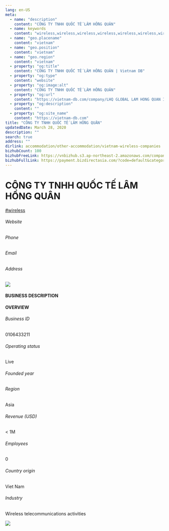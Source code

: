 ```yaml
---
lang: en-US
meta:
  - name: "description"
    content: "CÔNG TY TNHH QUỐC TẾ LÂM HỒNG QUÂN"
  - name: keywords
    content: "wireless,wireless,wireless,wireless,wireless,wireless,wireless,wireless,wireless,wireless,wireless,wireless,wireless,wireless,wireless,wireless,wireless,vietnam-wireless-companies"
  - name: "geo.placename"
    content: "vietnam"
  - name: "geo.position"
    content: "vietnam"
  - name: "geo.region"
    content: "vietnam"
  - property: "og:title"
    content: "CÔNG TY TNHH QUỐC TẾ LÂM HỒNG QUÂN | Vietnam DB"
  - property: "og:type"
    content: "website"
  - property: "og:image:alt"
    content: "CÔNG TY TNHH QUỐC TẾ LÂM HỒNG QUÂN"
  - property: "og:url"
    content: "https://vietnam-db.com/company/LHQ GLOBAL LAM HONG QUAN INTERNATIONAL COMPANY LIMITED-2783050"
  - property: "og:description"
    content: ""
  - property: "og:site_name"
    content: "https://vietnam-db.com"
title: "CÔNG TY TNHH QUỐC TẾ LÂM HỒNG QUÂN"
updatedDate: March 28, 2020
description: ""
search: true
address: ""
dirlink: accommodation/other-accommodation/vietnam-wireless-companies
bizhubCount: 100
bizhubFreeLink: https://vnbizhub.s3.ap-northeast-2.amazonaws.com/companies/vietnam-wireless-companies_preview.xlsx
bizhubFullLink: https://payment.bizdirectasia.com/?code=default&category=bizhub&item=vietnam-wireless-companies&redirect=https://vietnam-db.com
---
```



<div class="bd-item">
    <div class="item-content">
        <div class="detail-title-wrap">
            <h1 class="detail-title">
                CÔNG TY TNHH QUỐC TẾ LÂM HỒNG QUÂN
            </h1>
        </div>
		<div class="detail-tagslist"><a href="/accommodation/other-accommodation/tags/wireless" class="detail-tagitem">#wireless</a></div>
        <h6 class="bd-label">Website</h6>
        <p></p>
		<h6 class="bd-label">Phone</h6>
        <p></p>
        <h6 class="bd-label">Email</h6>
        <p><a class="textColorPrimary" href="#"></a></p>
        <h6 class="bd-label">Address</h6>
        <p></p>
    </div>
</div>

<div class="banner-wrap text-center"><a href="" class="banner-link"><img src="/assets/vndb.com/BannerAds2.jpg" class="banner-img"></a></div>

<div class="bd-item">
    <div class="item-content">
        <h4 class="textColorPrimary item-title">BUSINESS DESCRIPTION</h4>
        <p></p>
    </div>
</div>

<div class="bd-item">
    <div class="item-content">
        <h4 class="textColorPrimary item-title">OVERVIEW</h4>
        <div class="item-info">
            <h6 class="bd-label">Business ID</h6>
            <p>0106433211</p>
        </div>
        <div class="item-info">
            <h6 class="bd-label">Operating status</h6>
            <p>Live<small class="bd-status_dot live"></small></p>
        </div>
        <div class="item-info">
            <h6 class="bd-label">Founded year</h6>
            <p></p>
        </div>
        <div class="item-info">
            <h6 class="bd-label">Region</h6>
            <p>Asia</p>
        </div>
        <div class="item-info">
            <h6 class="bd-label">Revenue (USD)</h6>
            <p>&lt; 1M</p>
        </div>
        <div class="item-info">
            <h6 class="bd-label">Employees</h6>
            <p>0</p>
        </div>
        <div class="item-info">
            <h6 class="bd-label">Country origin</h6>
            <p>Viet Nam</p>
        </div>
        <div class="item-info">
            <h6 class="bd-label">Industry</h6>
            <p>Wireless telecommunications activities</p>
        </div>
    </div>
</div>

<div class="banner-wrap text-center"><a href="" class="banner-link"><img src="/assets/vndb.com/BannerAd_04_728x90.jpg" class="banner-img"></a></div>

<CustomPopup popupTitle="ENTER EMAIL TO DOWNLOAD" popupSubTitle="The companies data will be sent to your inbox. Please enter your email." :free="this.$frontmatter.bizhubFreeLink" :paid="this.$frontmatter.bizhubFullLink" :count="this.$frontmatter.bizhubCount"/>

